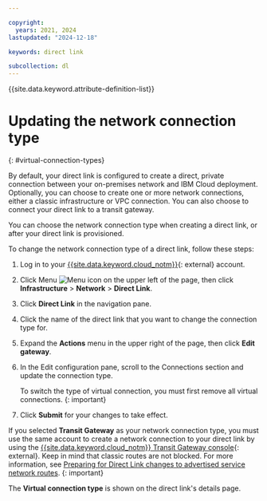 ```yaml
---

copyright:
  years: 2021, 2024
lastupdated: "2024-12-18"

keywords: direct link

subcollection: dl
---
```


{{site.data.keyword.attribute-definition-list}}

# Updating the network connection type
{: #virtual-connection-types}

By default, your direct link is configured to create a direct, private connection between your on-premises network and IBM Cloud deployment. Optionally, you can choose to create
one or more network connections, either a classic infrastructure or VPC connection. You can also choose to connect your direct link to a transit gateway.

   You can choose the network connection type when creating a direct link, or after your direct link is provisioned.


To change the network connection type of a direct link, follow these steps:

1. Log in to your [{{site.data.keyword.cloud_notm}}](/login){: external} account.
1. Click Menu ![Menu icon](images/menu_icon.png) on the upper left of the page, then click **Infrastructure** > **Network** > **Direct Link**.
1. Click **Direct Link** in the navigation pane.
1. Click the name of the direct link that you want to change the connection type for.
1. Expand the **Actions** menu in the upper right of the page, then click **Edit gateway**.
1. In the Edit configuration pane, scroll to the Connections section and update the connection type.

   To switch the type of virtual connection, you must first remove all virtual connections.
   {: important}

1. Click **Submit** for your changes to take effect.

If you selected **Transit Gateway** as your network connection type, you must use the same account to create a network connection to your direct link by using the [{{site.data.keyword.cloud_notm}} Transit Gateway console](/interconnectivity/transit){: external}. Keep in mind that classic routes are not blocked. For more information, see [Preparing for Direct Link changes to advertised service network routes](/docs/dl?topic=dl-notification-dl-tgw).
{: important}

The **Virtual connection type** is shown on the direct link's details page.
